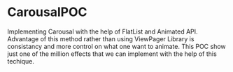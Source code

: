 # CarousalPOC
Implementing Carousal with the help of FlatList and Animated API. Advantage of this method rather than using ViewPager Library is consistancy and more control on what one want to animate.  This POC show just one of the million effects that we can implement with the help of this techique. 

